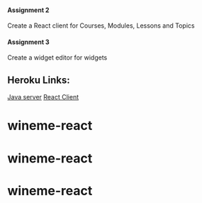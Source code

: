 #### Assignment 2
Create a React client for Courses, Modules, Lessons and Topics

#### Assignment 3
Create a widget editor for widgets

## Heroku Links:
[Java server](https://eh-cs4550-java-server.herokuapp.com/api/course)
[React Client](https://eh-cs4550-react-client.herokuapp.com/courses)
# wineme-react
# wineme-react
# wineme-react
